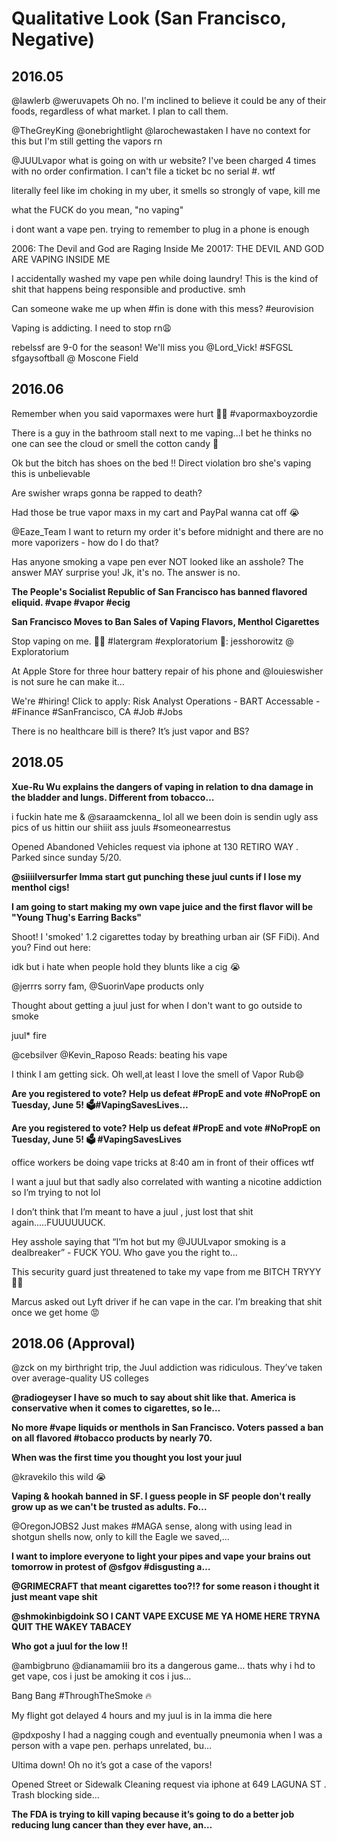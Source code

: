 # Qualitative Look (San Francisco, Negative)

## 2016.05
@lawlerb @weruvapets Oh no. I'm inclined to believe it could be any of their foods, regardless of what market. I plan to call them.

@TheGreyKing @onebrightlight @larochewastaken I have no context for this but I'm still getting the vapors rn

@JUULvapor what is going on with ur website? I've been charged 4 times with no order confirmation. I can't file a ticket bc no serial #. wtf

literally feel like im choking in my uber, it smells so strongly of vape, kill me

what the FUCK do you mean, "no vaping"

i dont want a vape pen. trying to remember to plug in a phone is enough

2006: The Devil and God are Raging Inside Me
20017: THE DEVIL AND GOD ARE VAPING INSIDE ME

I accidentally washed my vape pen while doing laundry! This is the kind of shit that happens being responsible and productive. smh

Can someone wake me up when #fin is done with this mess? #eurovision

Vaping is addicting. I need to stop rn😩

rebelssf are 9-0 for the season! We'll miss you @Lord_Vick! #SFGSL sfgaysoftball @ Moscone Field 


## 2016.06
Remember when you said vapormaxes were hurt 🤔🤔 #vapormaxboyzordie 

There is a guy in the bathroom stall next to me vaping...I bet he thinks no one can see the cloud or smell the cotton candy 🤔

Ok but the bitch has shoes on the bed !! Direct violation bro she's vaping this is unbelievable 

Are swisher wraps gonna be rapped to death?

Had those be true vapor maxs in my cart and PayPal wanna cat off 😭

@Eaze_Team I want to return my order it's before midnight and there are no more vaporizers - how do I do that?

Has anyone smoking a vape pen ever NOT looked like an asshole? The answer MAY surprise you! Jk, it's no. The answer is no.

**The People's Socialist Republic of San Francisco has banned flavored eliquid. #vape #vapor #ecig**

**San Francisco Moves to Ban Sales of Vaping Flavors, Menthol Cigarettes**

Stop vaping on me. 🙅🏻
#latergram #exploratorium 
🎥: jesshorowitz @ Exploratorium 

At Apple Store for three hour battery repair of his phone and @louieswisher is not sure he can  make it… 

We're #hiring! Click to apply: Risk Analyst Operations - BART Accessable -  #Finance #SanFrancisco, CA #Job #Jobs

There is no healthcare bill is there? It’s just vapor and BS?


## 2018.05
**Xue-Ru Wu explains the dangers of vaping in relation to dna damage in the bladder and lungs. Different from tobacco…**

i fuckin hate me &amp; @saraamckenna_ lol all we been doin is sendin ugly ass pics of us hittin our shiiit ass juuls #someonearrestus

Opened Abandoned Vehicles request via iphone at 130 RETIRO WAY . Parked since sunday 5/20. 

**@siiiilversurfer Imma start gut punching these juul cunts if I lose my menthol cigs!**

**I am going to start making my own vape juice and the first flavor will be "Young Thug's Earring Backs"**

Shoot! I 'smoked' 1.2 cigarettes today by breathing urban air (SF FiDi). And you? Find out here: 

idk but i hate when people hold they blunts like a cig 😭

@jerrrs sorry fam, @SuorinVape products only

Thought about getting a juul just for when I don't want to go outside to smoke

juul* fire 

@cebsilver @Kevin_Raposo Reads: beating his vape

I think I am getting sick. Oh well,at least I love the smell of Vapor Rub😄 

**Are you registered to vote? Help us defeat #PropE and vote #NoPropE on Tuesday, June 5! 🗳️#VapingSavesLives…** 

**Are you registered to vote? Help us defeat #PropE and vote #NoPropE on Tuesday, June 5! 🗳️  #VapingSavesLives**

office workers be doing vape tricks at 8:40 am in front of their offices wtf

I want a juul but that sadly also correlated with wanting a nicotine addiction so I’m trying to not lol

I don’t think that I’m meant to have a juul , just lost that shit again.....FUUUUUUCK.

Hey asshole saying that “I’m hot but my @JUULvapor smoking is a dealbreaker” - FUCK YOU. Who gave you the right to… 

This security guard just threatened to take my vape from me BITCH TRYYY🤣🤣

Marcus asked out Lyft driver if he can vape in the car. I’m breaking that shit once we get home 😡



## 2018.06 (Approval)

@zck on my birthright trip, the Juul addiction was ridiculous. They’ve taken over average-quality US colleges

**@radiogeyser I have so much to say about shit like that. America is conservative when it comes to cigarettes, so le…** 

**No more #vape liquids or menthols in San Francisco. Voters passed a ban on all flavored #tobacco products by nearly 70.**

**When was the first time you thought you lost your juul**

@kravekilo this wild 😭

**Vaping &amp; hookah banned in SF. I guess people in SF people don't really grow up as we can't be trusted as adults. Fo…** 

@OregonJOBS2 Just makes #MAGA sense, along with using lead in shotgun shells now, only to kill the Eagle we saved,… 

**I want to implore everyone to light your pipes and vape your brains out tomorrow in protest of @sfgov #disgusting a…** 

**@GRIMECRAFT that meant cigarettes too?!? for some reason i thought it just meant vape shit**

**@shmokinbigdoink SO I CANT VAPE EXCUSE ME YA HOME HERE TRYNA QUIT THE WAKEY TABACEY**

**Who got a juul for the low ‼️**

@ambigbruno @dianamamiii bro its a dangerous game... thats why i hd to get vape, cos i just be amoking it cos i jus… 

Bang Bang #ThroughTheSmoke 🔥

My flight got delayed 4 hours and my juul is in la imma die here

@pdxposhy I had a nagging cough and eventually pneumonia when I was a person with a vape pen. perhaps unrelated, bu… 

Ultima down! Oh no it’s got a case of the vapors! 

Opened Street or Sidewalk Cleaning request via iphone at 649 LAGUNA ST . Trash blocking side… 

**The FDA is trying to kill vaping because it’s going to do a better job reducing lung cancer than they ever have, an…** 











